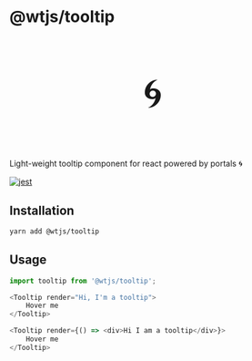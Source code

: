 # @wtjs/tooltip

<p style="font-size:72px;text-align:center">🌀</p>

Light-weight tooltip component for react powered by portals 🌀

[![jest](https://jestjs.io/img/jest-badge.svg)](https://github.com/facebook/jest)

## Installation

```bash
yarn add @wtjs/tooltip
```

## Usage

```js
import tooltip from '@wtjs/tooltip';

<Tooltip render="Hi, I'm a tooltip">
    Hover me
</Tooltip>

<Tooltip render={() => <div>Hi I am a tooltip</div>}>
    Hover me
</Tooltip>
```
